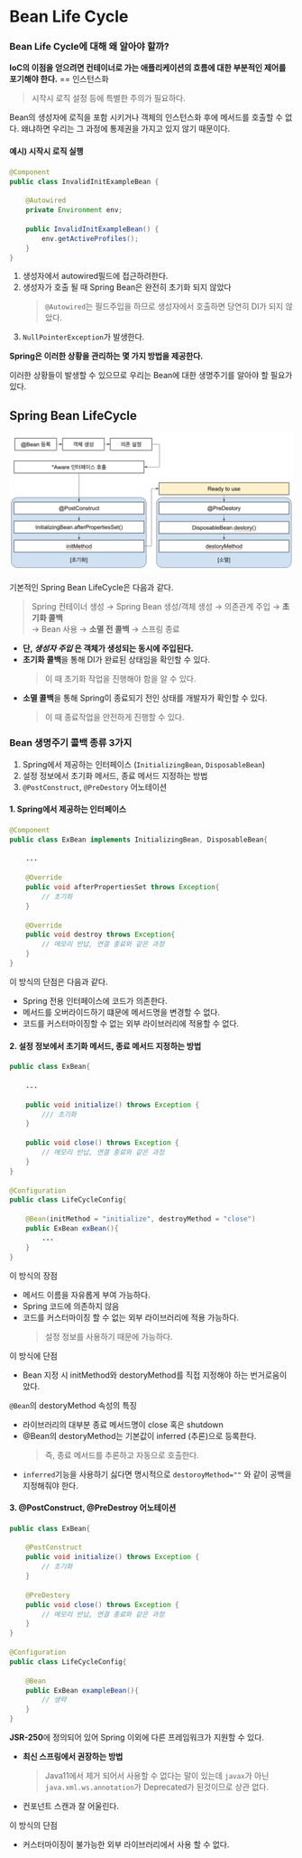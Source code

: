 # Bean Life Cycle
### Bean Life Cycle에 대해 왜 알아야 할까?
**IoC의 이점을 얻으려면 컨테이너로 가는 애플리케이션의 흐름에 대한 부분적인 제어를 포기해야 한다.** == 인스턴스화
> 시작시 로직 설정 등에 특별한 주의가 필요하다.

Bean의 생성자에 로직을 포함 시키거나 객체의 인스턴스화 후에 메서드를 호출할 수 없다. 왜냐하면 우리는 그 과정에 통제권을 가지고 있지 않기 때문이다.

#### 예시) 시작시 로직 실행
```java
@Component
public class InvalidInitExampleBean {

    @Autowired
    private Environment env;

    public InvalidInitExampleBean() {
        env.getActiveProfiles();
    }
}
```
1. 생성자에서 autowired필드에 접근하려한다.
2. 생성자가 호출 될 때 Spring Bean은 완전히 초기화 되지 않았다
   > `@Autowired`는 필드주입을 하므로 생성자에서 호출하면 당연히 DI가 되지 않았다.
3. `NullPointerException`가 발생한다.

**Spring은 이러한 상황을 관리하는 몇 가지 방법을 제공한다.**

이러한 상황들이 발생할 수 있으므로 우리는 Bean에 대한 생명주기를 알아야 할 필요가 있다.

## Spring Bean LifeCycle
<img width=600 src="img/bean-lifecycle.png">

기본적인 Spring Bean LifeCycle은 다음과 같다.
> Spring 컨테이너 생성 &rarr; Spring Bean 생성/객체 생성 &rarr; 의존관계 주입 &rarr; **초기화 콜백**  
&rarr; Bean 사용 &rarr; **소멸 전 콜백** &rarr; 스프링 종료
- **단, *생성자 주입* 은 객체가 생성되는 동시에 주입된다.**
- **초기화 콜백**을 통해 DI가 완료된 상태임을 확인할 수 있다.
  > 이 때 초기화 작업을 진행해야 함을 알 수 있다.
- **소멸 콜백**을 통해 Spring이 종료되기 전인 상태를 개발자가 확인할 수 있다.
  > 이 때 종료작업을 안전하게 진행할 수 있다.

### Bean 생명주기 콜백 종류 3가지
1. Spring에서 제공하는 인터페이스 (`InitializingBean`, `DisposableBean`)
2. 설정 정보에서 초기화 메서드, 종료 메서드 지정하는 방법
3. `@PostConstruct`, `@PreDestory` 어노테이션

#### 1.  Spring에서 제공하는 인터페이스
```java
@Component
public class ExBean implements InitializingBean, DisposableBean{

    ...

    @Override
    public void afterPropertiesSet throws Exception{
        // 초기화
    }

    @Override
    public void destroy throws Exception{
        // 메모리 반납, 연결 종료와 같은 과정
    }
}
```
이 방식의 단점은 다음과 같다.
- Spring 전용 인터페이스에 코드가 의존한다.
- 메서드를 오버라이드하기 떄문에 메서드명을 변경할 수 없다.
- 코드를 커스터마이징할 수 없는 외부 라이브러리에 적용할 수 없다.

#### 2. 설정 정보에서 초기화 메서드, 종료 메서드 지정하는 방법
```java
public class ExBean{

    ...

    public void initialize() throws Exception {
        /// 초기화
    }

    public void close() throws Exception {
        // 메모리 반납, 연결 종료와 같은 과정
    }
}

@Configuration
public class LifeCycleConfig{

    @Bean(initMethod = "initialize", destroyMethod = "close")
    public ExBean exBean(){
        ...
    }
}
```
이 방식의 장점
- 메서드 이름을 자유롭게 부여 가능하다.
- Spring 코드에 의존하지 않음
- 코드를 커스터마이징 할 수 없는 외부 라이브러리에 적용 가능하다.
  > 설정 정보를 사용하기 때문에 가능하다.

이 방식에 단점
- Bean 지정 시 initMethod와 destoryMethod를 직접 지정해야 하는 번거로움이 았다.

`@Bean`의 destoryMethod 속성의 특징
- 라이브러리의 대부분 종료 메서드명이 close 혹은 shutdown
- @Bean의 destoryMethod는 기본값이 inferred (추론)으로 등록한다.
  > 즉, 종료 메서드를 추론하고 자동으로 호출한다.
- `inferred`기능을 사용하기 싫다면 명시적으로 `destoroyMethod=""` 와 같이 공백을 지정해줘야 한다.

#### 3. @PostConstruct, @PreDestroy 어노테이션
```java
public class ExBean{
    
    @PostConstruct
    public void initialize() throws Exception {
        // 초기화
    }

    @PreDestory
    public void close() throws Exception {
        // 메모리 반납, 연결 종료와 같은 과정
    }
}

@Configuration
public class LifeCycleConfig{
    
    @Bean
    public ExBean exampleBean(){
        // 생략
    }
}
```
**JSR-250**에 정의되어 있어 Spring 이외에 다른 프레임워크가 지원할 수 있다.
- **최신 스프링에서 권장하는 방법**
  > Java11에서 제거 되어서 사용할 수 없다는 말이 있는데 `javax`가 아닌 `java.xml.ws.annotation`가 Deprecated가 된것이므로 상관 없다.
- 컨포넌트 스캔과 잘 어울린다.

이 방식의 단점
- 커스터마이징이 불가능한 외부 라이브러리에서 사용 할 수 없다.